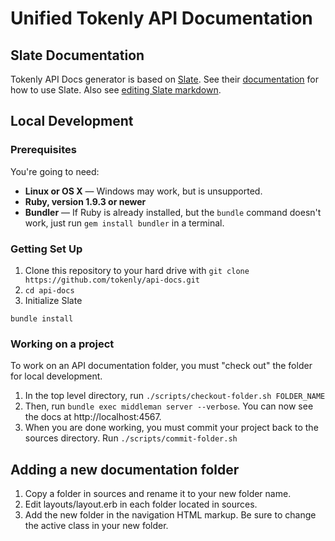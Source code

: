 Unified Tokenly API Documentation
==============================


Slate Documentation
------------------------------

Tokenly API Docs generator is based on [Slate](https://github.com/tripit/slate).  See their [documentation](https://github.com/tripit/slate) for how to use Slate.  Also see [editing Slate markdown](https://github.com/tripit/slate/wiki/Markdown-Syntax).



Local Development
------------------------------

### Prerequisites

You're going to need:

 - **Linux or OS X** — Windows may work, but is unsupported.
 - **Ruby, version 1.9.3 or newer**
 - **Bundler** — If Ruby is already installed, but the `bundle` command doesn't work, just run `gem install bundler` in a terminal.

### Getting Set Up

1. Clone this repository to your hard drive with `git clone https://github.com/tokenly/api-docs.git`
2. `cd api-docs`
3. Initialize Slate

```shell
bundle install
```

### Working on a project

To work on an API documentation folder, you must "check out" the folder for local development.

1. In the top level directory, run `./scripts/checkout-folder.sh FOLDER_NAME`
2. Then, run `bundle exec middleman server --verbose`.  You can now see the docs at http://localhost:4567.
3. When you are done working, you must commit your project back to the sources directory.  Run `./scripts/commit-folder.sh`



Adding a new documentation folder
------------------------------

1. Copy a folder in sources and rename it to your new folder name.
2. Edit layouts/layout.erb in each folder located in sources.
3. Add the new folder in the navigation HTML markup.  Be sure to change the active class in your new folder.
